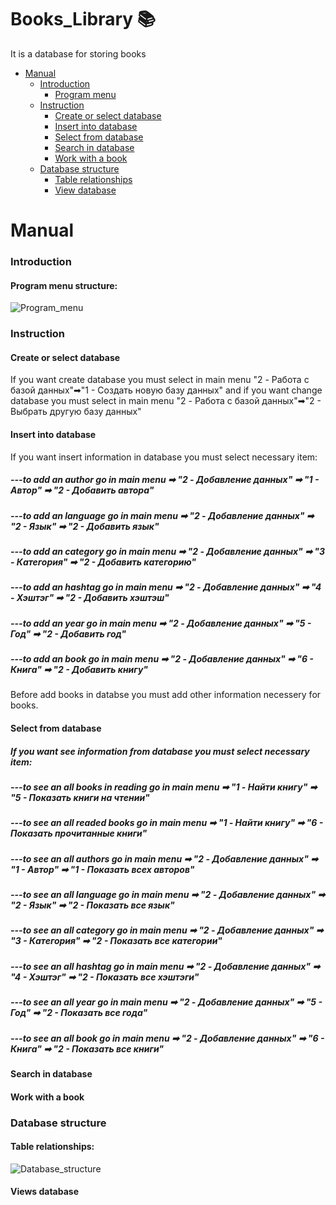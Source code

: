 # Books_Library 📚
 It is a database for storing books
* [Manual](#manual) 
  * [Introduction](#introduction)
    * [Program menu](#program-menu)
  * [Instruction](#instruction)
    * [Create or select database](#create-or-select-database)
    * [Insert into database](#insert-into-database)
    * [Select from database](#select-from-database)
    * [Search in database](#search-in-database)
    * [Work with a book](#work-with-a-book)
  * [Database structure](#database-structure)
    * [Table relationships](#table-relationships)
    * [View database](#views-database)
# Manual
### Introduction
 #### Program menu structure:
 ![Program_menu](https://user-images.githubusercontent.com/73591672/236629303-a3dc0bde-8c92-4720-b700-11ae692d54f8.jpg)

### Instruction
  #### Create or select database
  If you want create database you must select in main menu "2 - Работа с базой данных"➡"1 - Создать новую базу данных" and if you want change database you must select in main menu "2 - Работа с базой данных"➡"2 - Выбрать другую базу данных"
  #### Insert into database
  If you want insert information in database you must select necessary item:
  ##### ---to add an author go in main menu ➡ "2 - Добавление данных" ➡ "1 - Автор"  ➡ "2 - Добавить автора"
  ##### ---to add an language go in main menu ➡ "2 - Добавление данных" ➡ "2 - Язык"  ➡ "2 - Добавить язык"
  ##### ---to add an category go in main menu ➡ "2 - Добавление данных" ➡ "3 - Категория"  ➡ "2 - Добавить категорию"
  ##### ---to add an hashtag go in main menu ➡ "2 - Добавление данных" ➡ "4 - Хэштэг"  ➡ "2 - Добавить хэштэш"
  ##### ---to add an year go in main menu ➡ "2 - Добавление данных" ➡ "5 - Год"  ➡ "2 - Добавить год"
  ##### ---to add an book go in main menu ➡ "2 - Добавление данных" ➡ "6 - Книга"  ➡ "2 - Добавить книгу"
  Before add books in databse you must add other information necessery for books.
   
  #### Select from database
  ##### If you want see information from database you must select necessary item:
  ##### ---to see an all  books in reading  go in main menu ➡ "1 - Найти книгу" ➡ "5 - Показать книги на чтении"
  ##### ---to see an all readed books go in main menu ➡ "1 - Найти книгу" ➡ "6 - Показать прочитанные книги"
  ##### ---to see an all authors go in main menu ➡ "2 - Добавление данных" ➡ "1 - Автор"  ➡ "1 - Показать всех авторов"
  ##### ---to see an all language go in main menu ➡ "2 - Добавление данных" ➡ "2 - Язык"  ➡ "2 - Показать все язык"
  ##### ---to see an all category go in main menu ➡ "2 - Добавление данных" ➡ "3 - Категория"  ➡ "2 - Показать все категории"
  ##### ---to see an all hashtag go in main menu ➡ "2 - Добавление данных" ➡ "4 - Хэштэг"  ➡ "2 - Показать все хэштэги"
  ##### ---to see an all year go in main menu ➡ "2 - Добавление данных" ➡ "5 - Год"  ➡ "2 - Показать все года"
  ##### ---to see an all book go in main menu ➡ "2 - Добавление данных" ➡ "6 - Книга"  ➡ "2 - Показать все книги"
  
  
  #### Search in database
  #### Work with a book
### Database structure
  #### Table relationships:
  ![Database_structure](https://user-images.githubusercontent.com/73591672/236622989-ae5acf5b-dc85-4ae9-8f5c-efb1f93b10e7.jpg)

  #### Views database
